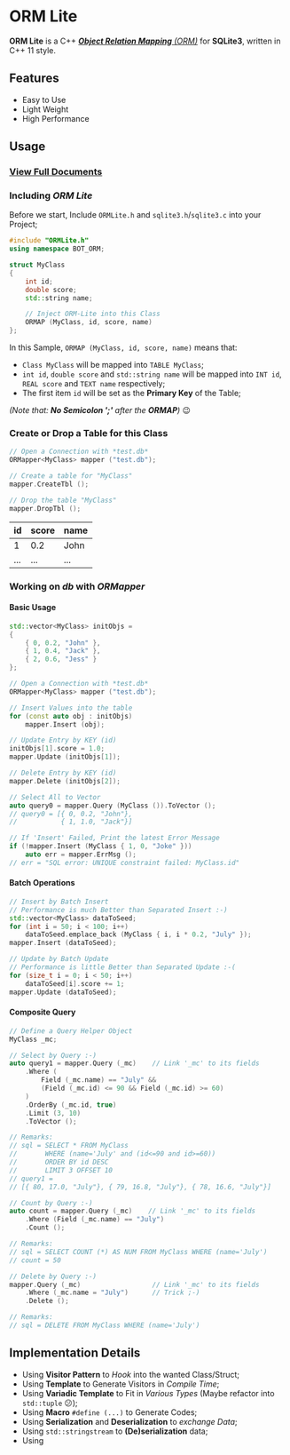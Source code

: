 # ORM Lite

**ORM Lite** is a C++ [_**Object Relation Mapping** (ORM)_](https://en.wikipedia.org/wiki/Object-relational_mapping) for **SQLite3**,
written in C++ 11 style.

## Features

- Easy to Use
- Light Weight
- High Performance

## Usage

### [View Full Documents](https://github.com/BOT-Man-JL/ORM-Lite/tree/master/docs/ORM-Lite-doc.md)

### Including *ORM Lite*

Before we start,
Include `ORMLite.h` and `sqlite3.h`/`sqlite3.c` into your Project;

``` C++
#include "ORMLite.h"
using namespace BOT_ORM;

struct MyClass
{
    int id;
    double score;
    std::string name;

    // Inject ORM-Lite into this Class
    ORMAP (MyClass, id, score, name)
};
```

In this Sample, `ORMAP (MyClass, id, score, name)` means that:
- `Class MyClass` will be mapped into `TABLE MyClass`;
- `int id`, `double score` and `std::string name` will be mapped
  into `INT id`, `REAL score` and `TEXT name` respectively;
- The first item `id` will be set as the **Primary Key** of the Table;

_(Note that: **No Semicolon ';'** after the **ORMAP**)_ :wink:

### Create or Drop a Table for this Class

``` C++
// Open a Connection with *test.db*
ORMapper<MyClass> mapper ("test.db");

// Create a table for "MyClass"
mapper.CreateTbl ();

// Drop the table "MyClass"
mapper.DropTbl ();
```

| id| score| name|
|---|------|-----|
|  1|   0.2| John|
|...|   ...|  ...|

### Working on *db* with *ORMapper*

#### Basic Usage

``` C++
std::vector<MyClass> initObjs =
{
    { 0, 0.2, "John" },
    { 1, 0.4, "Jack" },
    { 2, 0.6, "Jess" }
};

// Open a Connection with *test.db*
ORMapper<MyClass> mapper ("test.db");

// Insert Values into the table
for (const auto obj : initObjs)
    mapper.Insert (obj);

// Update Entry by KEY (id)
initObjs[1].score = 1.0;
mapper.Update (initObjs[1]);

// Delete Entry by KEY (id)
mapper.Delete (initObjs[2]);

// Select All to Vector
auto query0 = mapper.Query (MyClass ()).ToVector ();
// query0 = [{ 0, 0.2, "John"},
//           { 1, 1.0, "Jack"}]

// If 'Insert' Failed, Print the latest Error Message
if (!mapper.Insert (MyClass { 1, 0, "Joke" }))
    auto err = mapper.ErrMsg ();
// err = "SQL error: UNIQUE constraint failed: MyClass.id"
```

#### Batch Operations

``` C++
// Insert by Batch Insert
// Performance is much Better than Separated Insert :-)
std::vector<MyClass> dataToSeed;
for (int i = 50; i < 100; i++)
    dataToSeed.emplace_back (MyClass { i, i * 0.2, "July" });
mapper.Insert (dataToSeed);

// Update by Batch Update
// Performance is little Better than Separated Update :-(
for (size_t i = 0; i < 50; i++)
    dataToSeed[i].score += 1;
mapper.Update (dataToSeed);
```

#### Composite Query

``` C++
// Define a Query Helper Object
MyClass _mc;

// Select by Query :-)
auto query1 = mapper.Query (_mc)    // Link '_mc' to its fields
    .Where (
        Field (_mc.name) == "July" &&
        (Field (_mc.id) <= 90 && Field (_mc.id) >= 60)
    )
    .OrderBy (_mc.id, true)
    .Limit (3, 10)
    .ToVector ();

// Remarks:
// sql = SELECT * FROM MyClass
//       WHERE (name='July' and (id<=90 and id>=60))
//       ORDER BY id DESC
//       LIMIT 3 OFFSET 10
// query1 =
// [{ 80, 17.0, "July"}, { 79, 16.8, "July"}, { 78, 16.6, "July"}]

// Count by Query :-)
auto count = mapper.Query (_mc)    // Link '_mc' to its fields
    .Where (Field (_mc.name) == "July")
    .Count ();

// Remarks:
// sql = SELECT COUNT (*) AS NUM FROM MyClass WHERE (name='July')
// count = 50

// Delete by Query :-)
mapper.Query (_mc)                  // Link '_mc' to its fields
    .Where (_mc.name = "July")      // Trick ;-)
    .Delete ();

// Remarks:
// sql = DELETE FROM MyClass WHERE (name='July')
```

## Implementation Details

- Using **Visitor Pattern** to *Hook* into the wanted Class/Struct;
- Using **Template** to Generate Visitors in *Compile Time*;
- Using **Variadic Template** to Fit in *Various Types*
  (Maybe refactor into `std::tuple` :confused:);
- Using **Macro** `#define (...)` to Generate Codes;
- Using **Serialization** and **Deserialization** to *exchange Data*;
- Using `std::stringstream` to **(De)serialization** data;
- Using 